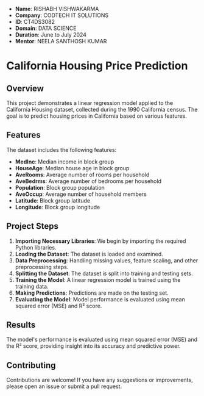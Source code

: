 - **Name**: RISHABH VISHWAKARMA
- **Company**: CODTECH IT SOLUTIONS
- **ID**: CT4DS3082
- **Domain**: DATA SCIENCE
- **Duration**: June to July 2024
- **Mentor**: NEELA SANTHOSH KUMAR


# California Housing Price Prediction

## Overview

This project demonstrates a linear regression model applied to the California Housing dataset, collected during the 1990 California census. The goal is to predict housing prices in California based on various features.

## Features

The dataset includes the following features:
- **MedInc**: Median income in block group
- **HouseAge**: Median house age in block group
- **AveRooms**: Average number of rooms per household
- **AveBedrms**: Average number of bedrooms per household
- **Population**: Block group population
- **AveOccup**: Average number of household members
- **Latitude**: Block group latitude
- **Longitude**: Block group longitude

## Project Steps

1. **Importing Necessary Libraries**: We begin by importing the required Python libraries.
2. **Loading the Dataset**: The dataset is loaded and examined.
3. **Data Preprocessing**: Handling missing values, feature scaling, and other preprocessing steps.
4. **Splitting the Dataset**: The dataset is split into training and testing sets.
5. **Training the Model**: A linear regression model is trained using the training data.
6. **Making Predictions**: Predictions are made on the testing set.
7. **Evaluating the Model**: Model performance is evaluated using mean squared error (MSE) and R² score.


## Results

The model's performance is evaluated using mean squared error (MSE) and the R² score, providing insight into its accuracy and predictive power.

## Contributing

Contributions are welcome! If you have any suggestions or improvements, please open an issue or submit a pull request.



